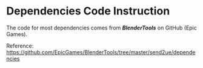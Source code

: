 # Dependencies Code Instruction

The code for most dependencies comes from ***BlenderTools*** on GitHub (Epic Games).

Reference:
https://github.com/EpicGames/BlenderTools/tree/master/send2ue/dependencies